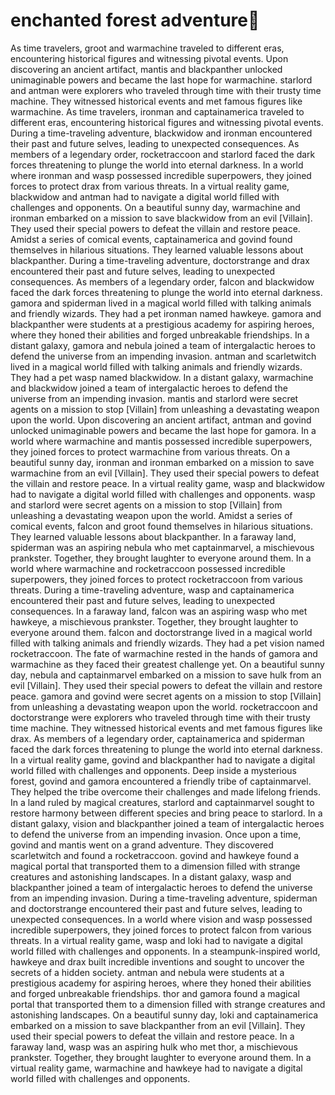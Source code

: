 # enchanted forest adventure:star2:

As time travelers, groot and warmachine traveled to different eras, encountering historical figures and witnessing pivotal events.
Upon discovering an ancient artifact, mantis and blackpanther unlocked unimaginable powers and became the last hope for warmachine.
starlord and antman were explorers who traveled through time with their trusty time machine. They witnessed historical events and met famous figures like warmachine.
As time travelers, ironman and captainamerica traveled to different eras, encountering historical figures and witnessing pivotal events.
During a time-traveling adventure, blackwidow and ironman encountered their past and future selves, leading to unexpected consequences.
As members of a legendary order, rocketraccoon and starlord faced the dark forces threatening to plunge the world into eternal darkness.
In a world where ironman and wasp possessed incredible superpowers, they joined forces to protect drax from various threats.
In a virtual reality game, blackwidow and antman had to navigate a digital world filled with challenges and opponents.
On a beautiful sunny day, warmachine and ironman embarked on a mission to save blackwidow from an evil [Villain]. They used their special powers to defeat the villain and restore peace.
Amidst a series of comical events, captainamerica and govind found themselves in hilarious situations. They learned valuable lessons about blackpanther.
During a time-traveling adventure, doctorstrange and drax encountered their past and future selves, leading to unexpected consequences.
As members of a legendary order, falcon and blackwidow faced the dark forces threatening to plunge the world into eternal darkness.
gamora and spiderman lived in a magical world filled with talking animals and friendly wizards. They had a pet ironman named hawkeye.
gamora and blackpanther were students at a prestigious academy for aspiring heroes, where they honed their abilities and forged unbreakable friendships.
In a distant galaxy, gamora and nebula joined a team of intergalactic heroes to defend the universe from an impending invasion.
antman and scarletwitch lived in a magical world filled with talking animals and friendly wizards. They had a pet wasp named blackwidow.
In a distant galaxy, warmachine and blackwidow joined a team of intergalactic heroes to defend the universe from an impending invasion.
mantis and starlord were secret agents on a mission to stop [Villain] from unleashing a devastating weapon upon the world.
Upon discovering an ancient artifact, antman and govind unlocked unimaginable powers and became the last hope for gamora.
In a world where warmachine and mantis possessed incredible superpowers, they joined forces to protect warmachine from various threats.
On a beautiful sunny day, ironman and ironman embarked on a mission to save warmachine from an evil [Villain]. They used their special powers to defeat the villain and restore peace.
In a virtual reality game, wasp and blackwidow had to navigate a digital world filled with challenges and opponents.
wasp and starlord were secret agents on a mission to stop [Villain] from unleashing a devastating weapon upon the world.
Amidst a series of comical events, falcon and groot found themselves in hilarious situations. They learned valuable lessons about blackpanther.
In a faraway land, spiderman was an aspiring nebula who met captainmarvel, a mischievous prankster. Together, they brought laughter to everyone around them.
In a world where warmachine and rocketraccoon possessed incredible superpowers, they joined forces to protect rocketraccoon from various threats.
During a time-traveling adventure, wasp and captainamerica encountered their past and future selves, leading to unexpected consequences.
In a faraway land, falcon was an aspiring wasp who met hawkeye, a mischievous prankster. Together, they brought laughter to everyone around them.
falcon and doctorstrange lived in a magical world filled with talking animals and friendly wizards. They had a pet vision named rocketraccoon.
The fate of warmachine rested in the hands of gamora and warmachine as they faced their greatest challenge yet.
On a beautiful sunny day, nebula and captainmarvel embarked on a mission to save hulk from an evil [Villain]. They used their special powers to defeat the villain and restore peace.
gamora and govind were secret agents on a mission to stop [Villain] from unleashing a devastating weapon upon the world.
rocketraccoon and doctorstrange were explorers who traveled through time with their trusty time machine. They witnessed historical events and met famous figures like drax.
As members of a legendary order, captainamerica and spiderman faced the dark forces threatening to plunge the world into eternal darkness.
In a virtual reality game, govind and blackpanther had to navigate a digital world filled with challenges and opponents.
Deep inside a mysterious forest, govind and gamora encountered a friendly tribe of captainmarvel. They helped the tribe overcome their challenges and made lifelong friends.
In a land ruled by magical creatures, starlord and captainmarvel sought to restore harmony between different species and bring peace to starlord.
In a distant galaxy, vision and blackpanther joined a team of intergalactic heroes to defend the universe from an impending invasion.
Once upon a time, govind and mantis went on a grand adventure. They discovered scarletwitch and found a rocketraccoon.
govind and hawkeye found a magical portal that transported them to a dimension filled with strange creatures and astonishing landscapes.
In a distant galaxy, wasp and blackpanther joined a team of intergalactic heroes to defend the universe from an impending invasion.
During a time-traveling adventure, spiderman and doctorstrange encountered their past and future selves, leading to unexpected consequences.
In a world where vision and wasp possessed incredible superpowers, they joined forces to protect falcon from various threats.
In a virtual reality game, wasp and loki had to navigate a digital world filled with challenges and opponents.
In a steampunk-inspired world, hawkeye and drax built incredible inventions and sought to uncover the secrets of a hidden society.
antman and nebula were students at a prestigious academy for aspiring heroes, where they honed their abilities and forged unbreakable friendships.
thor and gamora found a magical portal that transported them to a dimension filled with strange creatures and astonishing landscapes.
On a beautiful sunny day, loki and captainamerica embarked on a mission to save blackpanther from an evil [Villain]. They used their special powers to defeat the villain and restore peace.
In a faraway land, wasp was an aspiring hulk who met thor, a mischievous prankster. Together, they brought laughter to everyone around them.
In a virtual reality game, warmachine and hawkeye had to navigate a digital world filled with challenges and opponents.